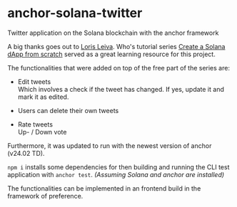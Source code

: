 # anchor-solana-twitter

Twitter application on the Solana blockchain with the anchor framework

A big thanks goes out to [Loris Leiva](https://github.com/lorisleiva).
Who's tutorial series [Create a Solana dApp from scratch](https://lorisleiva.com/create-a-solana-dapp-from-scratch) served as a great learning resource for this project.

The functionalities that were added on top of the free part of the series are:

- Edit tweets<br>
	Which involves a check if the tweet has changed. If yes, update it and mark it as edited.

- Users can delete their own tweets

- Rate tweets<br>
	Up- / Down vote

Furthermore, it was updated to run with the newest version of anchor (v24.02 TD).

`npm i` installs some dependencies for then building and running the CLI test application with `anchor test`.
_(Assuming Solana and anchor are installed)_

The functionalities can be implemented in an frontend build in the framework of preference.
